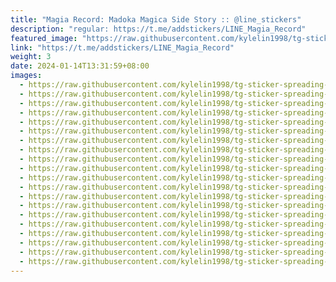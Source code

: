 ```yaml
---
title: "Magia Record: Madoka Magica Side Story :: @line_stickers"
description: "regular: https://t.me/addstickers/LINE_Magia_Record"
featured_image: "https://raw.githubusercontent.com/kylelin1998/tg-sticker-spreading-worldwide-images/main/img/5b535616-72de-46f2-8a94-b62d95fbd885.jpg"
link: "https://t.me/addstickers/LINE_Magia_Record"
weight: 3
date: 2024-01-14T13:31:59+08:00
images:
  - https://raw.githubusercontent.com/kylelin1998/tg-sticker-spreading-worldwide-images/main/img/5b535616-72de-46f2-8a94-b62d95fbd885.jpg
  - https://raw.githubusercontent.com/kylelin1998/tg-sticker-spreading-worldwide-images/main/img/da25978c-11f9-40f3-8f11-19967058f4f2.jpg
  - https://raw.githubusercontent.com/kylelin1998/tg-sticker-spreading-worldwide-images/main/img/63d2e7fd-5eba-4a29-bf7f-9a8d4595cb14.jpg
  - https://raw.githubusercontent.com/kylelin1998/tg-sticker-spreading-worldwide-images/main/img/0a40dbe3-916c-4404-a39e-6afe1303d4f3.jpg
  - https://raw.githubusercontent.com/kylelin1998/tg-sticker-spreading-worldwide-images/main/img/1a53fe89-f613-43b6-b6c7-e57b64851967.jpg
  - https://raw.githubusercontent.com/kylelin1998/tg-sticker-spreading-worldwide-images/main/img/d11b743f-c18d-4221-bc9a-31e8a780cc73.jpg
  - https://raw.githubusercontent.com/kylelin1998/tg-sticker-spreading-worldwide-images/main/img/bc03f544-4309-475e-8bd5-d4ff65f336bc.jpg
  - https://raw.githubusercontent.com/kylelin1998/tg-sticker-spreading-worldwide-images/main/img/445dd2a9-2a8e-4383-9211-4de98f2fe2e6.jpg
  - https://raw.githubusercontent.com/kylelin1998/tg-sticker-spreading-worldwide-images/main/img/10e68c80-b628-4ff0-a291-c15bffeb53d8.jpg
  - https://raw.githubusercontent.com/kylelin1998/tg-sticker-spreading-worldwide-images/main/img/97838de6-f272-4190-81d9-0cf460b3823b.jpg
  - https://raw.githubusercontent.com/kylelin1998/tg-sticker-spreading-worldwide-images/main/img/be158916-3cf5-4ca1-8fdb-c63c561cc4b4.jpg
  - https://raw.githubusercontent.com/kylelin1998/tg-sticker-spreading-worldwide-images/main/img/09e872f5-63dc-4e6f-ae2e-14fa33f2d6b7.jpg
  - https://raw.githubusercontent.com/kylelin1998/tg-sticker-spreading-worldwide-images/main/img/c14d5a75-da56-4906-b1ab-061d4c33a25b.jpg
  - https://raw.githubusercontent.com/kylelin1998/tg-sticker-spreading-worldwide-images/main/img/a49df08e-4cf2-4c47-854b-8f6c6cb37383.jpg
  - https://raw.githubusercontent.com/kylelin1998/tg-sticker-spreading-worldwide-images/main/img/095b5d8a-93cb-46e7-8f27-d044aebcbb6f.jpg
  - https://raw.githubusercontent.com/kylelin1998/tg-sticker-spreading-worldwide-images/main/img/e9bb6e30-bb55-4ee4-b442-124e192fa87c.jpg
  - https://raw.githubusercontent.com/kylelin1998/tg-sticker-spreading-worldwide-images/main/img/48008c0d-639c-48d6-bd7e-31cacdee4bd9.jpg
  - https://raw.githubusercontent.com/kylelin1998/tg-sticker-spreading-worldwide-images/main/img/f0b3e183-8eef-4901-aeb0-2f30cf60df5c.jpg
  - https://raw.githubusercontent.com/kylelin1998/tg-sticker-spreading-worldwide-images/main/img/40612368-22da-4880-bf78-c95e5ed30094.jpg
  - https://raw.githubusercontent.com/kylelin1998/tg-sticker-spreading-worldwide-images/main/img/b39001cc-3653-4fda-9438-ae279d821859.jpg
---
```

